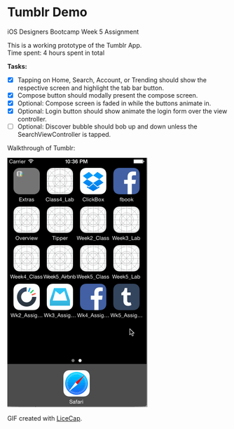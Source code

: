 # Tumblr Demo
iOS Designers Bootcamp Week 5 Assignment

This is a working prototype of the Tumblr App. <br/>
Time spent: 4 hours spent in total

**Tasks:** 
  * [x] Tapping on Home, Search, Account, or Trending should show the respective screen and highlight the tab bar button.
  * [x] Compose button should modally present the compose screen.
  * [x] Optional: Compose screen is faded in while the buttons animate in.
  * [x] Optional: Login button should show animate the login form over the view controller.
  * [ ] Optional: Discover bubble should bob up and down unless the SearchViewController is tapped.
  
Walkthrough of Tumblr:

![Video Walkthrough](tumblr.gif)

GIF created with [LiceCap](http://www.cockos.com/licecap/).
